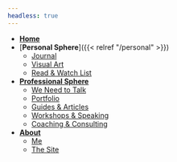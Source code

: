 ```yaml
---
headless: true
---
```

- [**Home**](/)
- [**Personal Sphere**]({{< relref "/personal" >}})
  - [Journal](/journal)
  - [Visual Art](/art)
  - [Read & Watch List](/media)
- [**Professional Sphere**](/professional)
  - [We Need to Talk](/professional/we-need-to-talk)
  - [Portfolio](/portfolio)
  - [Guides & Articles](/docs)
  <!-- - [Philosophy](/design-philosophy) -->
  - [Workshops & Speaking](/professional/workshops)
  <!-- - [For Sale](/tools) -->
  - [Coaching & Consulting](/professional/coaching)
- [**About**](/about)
  - [Me](/about/me)
  - [The Site](/about/site)


